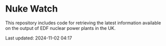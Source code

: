 # Nuke Watch

This repository includes code for retrieving the latest information available on the output of EDF nuclear power plants in the UK.

Last updated: 2024-11-02 04:17